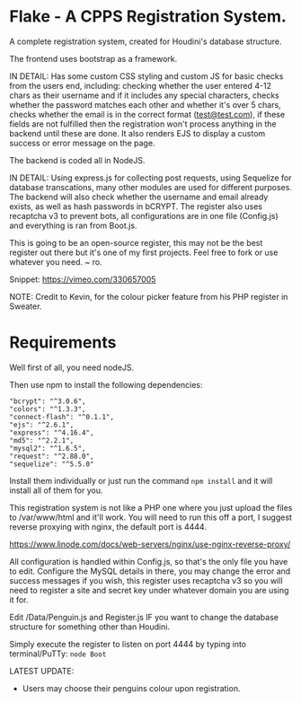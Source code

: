# Flake - A CPPS Registration System. 

A complete registration system, created for Houdini's database structure. 

The frontend uses bootstrap as a framework.

IN DETAIL: Has some custom CSS styling and custom JS for basic checks from the users end, including: checking whether the user entered 4-12 chars as their username and if it includes any special characters, checks whether the password matches each other and whether it's over 5 chars, checks whether the email is in the correct format (test@test.com), if these fields are not fulfilled then the registration won't process anything in the backend until these are done. It also renders EJS to display a custom success or error message on the page.

The backend is coded all in NodeJS.

IN DETAIL: Using express.js for collecting post requests, using Sequelize for database transcations, many other modules are used for different purposes. The backend will also check whether the username and email already exists, as well as hash passwords in bCRYPT. The register also uses recaptcha v3 to prevent bots, all configurations are in one file (Config.js) and everything is ran from Boot.js. 

This is going to be an open-source register, this may not be the best register out there but it's one of my first projects. Feel free to fork or use whatever you need. ~ ro.


Snippet: https://vimeo.com/330657005

NOTE: Credit to Kevin, for the colour picker feature from his PHP register in Sweater.


# Requirements


Well first of all, you need nodeJS.

Then use npm to install the following dependencies:

    "bcrypt": "^3.0.6",
    "colors": "^1.3.3",
    "connect-flash": "^0.1.1",
    "ejs": "^2.6.1",
    "express": "^4.16.4",
    "md5": "^2.2.1",
    "mysql2": "^1.6.5",
    "request": "^2.88.0",
    "sequelize": "^5.5.0"
    
 
 Install them individually or just run the command `npm install` and it will install all of them for you.

This registration system is not like a PHP one where you just upload the files to /var/www/html and it'll work. You will need to run this off a port, I suggest reverse proxying with nginx, the default port is 4444. 

https://www.linode.com/docs/web-servers/nginx/use-nginx-reverse-proxy/


All configuration is handled within Config.js, so that's the only file you have to edit. Configure the MySQL details in there, you may change the error and success messages if you wish, this register uses recaptcha v3 so you will need to register a site and secret key under whatever domain you are using it for.


Edit /Data/Penguin.js and Register.js IF you want to change the database structure for something other than Houdini.

Simply execute the register to listen on port 4444 by typing into terminal/PuTTy: `node Boot`

LATEST UPDATE: 

 - Users may choose their penguins colour upon registration.





